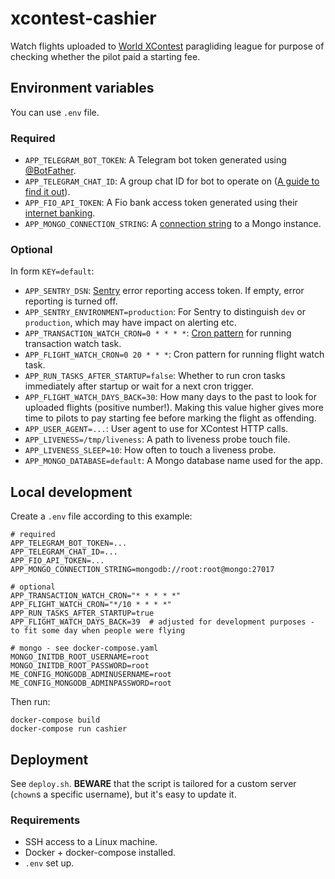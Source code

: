 # xcontest-cashier
Watch flights uploaded to [World XContest](https://www.xcontest.org/world/cs/) paragliding league
for purpose of checking whether the pilot paid a starting fee.

## Environment variables
You can use `.env` file.

### Required
- `APP_TELEGRAM_BOT_TOKEN`: A Telegram bot token generated using [@BotFather](https://t.me/botfather).
- `APP_TELEGRAM_CHAT_ID`: A group chat ID for bot to operate on ([A guide to find it out](https://stackoverflow.com/a/32572159/570503)).
- `APP_FIO_API_TOKEN`: A Fio bank access token generated using their [internet banking](https://ib.fio.cz/ib/login).
- `APP_MONGO_CONNECTION_STRING`: A [connection string](https://docs.mongodb.com/manual/reference/connection-string/) to a Mongo instance.

### Optional
In form `KEY=default`:
- `APP_SENTRY_DSN`: [Sentry](https://sentry.io/) error reporting access token. If empty, error reporting is turned off.
- `APP_SENTRY_ENVIRONMENT=production`: For Sentry to distinguish `dev` or `production`, which may have impact on alerting etc.
- `APP_TRANSACTION_WATCH_CRON=0 * * * *`: [Cron pattern](https://crontab.guru/) for running transaction watch task.
- `APP_FLIGHT_WATCH_CRON=0 20 * * *`: Cron pattern for running flight watch task.
- `APP_RUN_TASKS_AFTER_STARTUP=false`: Whether to run cron tasks immediately after startup or wait for a next cron trigger.
- `APP_FLIGHT_WATCH_DAYS_BACK=30`: How many days to the past to look for uploaded flights (positive number!). Making this value higher gives more time to pilots to pay starting fee before marking the flight as offending.
- `APP_USER_AGENT=...`: User agent to use for XContest HTTP calls.
- `APP_LIVENESS=/tmp/liveness`: A path to liveness probe touch file.
- `APP_LIVENESS_SLEEP=10`: How often to touch a liveness probe.
- `APP_MONGO_DATABASE=default`: A Mongo database name used for the app.

## Local development
Create a `.env` file according to this example:
```dotenv
# required
APP_TELEGRAM_BOT_TOKEN=...
APP_TELEGRAM_CHAT_ID=...
APP_FIO_API_TOKEN=...
APP_MONGO_CONNECTION_STRING=mongodb://root:root@mongo:27017

# optional
APP_TRANSACTION_WATCH_CRON="* * * * *"
APP_FLIGHT_WATCH_CRON="*/10 * * * *"
APP_RUN_TASKS_AFTER_STARTUP=true
APP_FLIGHT_WATCH_DAYS_BACK=39  # adjusted for development purposes - to fit some day when people were flying

# mongo - see docker-compose.yaml
MONGO_INITDB_ROOT_USERNAME=root
MONGO_INITDB_ROOT_PASSWORD=root
ME_CONFIG_MONGODB_ADMINUSERNAME=root
ME_CONFIG_MONGODB_ADMINPASSWORD=root
```

Then run:
```shell script
docker-compose build
docker-compose run cashier
```

## Deployment
See `deploy.sh`.
**BEWARE** that the script is tailored for a custom server (`chown`s a specific username), but it's easy to update it.

### Requirements
- SSH access to a Linux machine.
- Docker + docker-compose installed.
- `.env` set up.
